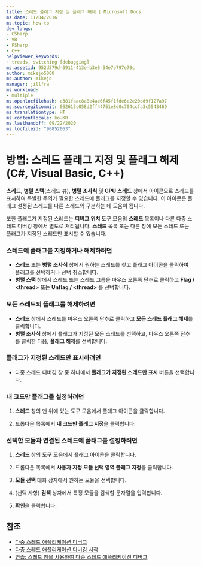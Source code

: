 ```yaml
---
title: 스레드 플래그 지정 및 플래그 해제 | Microsoft Docs
ms.date: 11/04/2016
ms.topic: how-to
dev_langs:
- CSharp
- VB
- FSharp
- C++
helpviewer_keywords:
- treads, switching [debugging]
ms.assetid: 952d579d-6911-413e-b3e5-54e7e797e70c
author: mikejo5000
ms.author: mikejo
manager: jillfra
ms.workload:
- multiple
ms.openlocfilehash: e381faac8a8e4ae6f45f1fde6e2e20dd9f127a97
ms.sourcegitcommit: 062615c058d2ff44751e8d0c704ccfa3c5543469
ms.translationtype: HT
ms.contentlocale: ko-KR
ms.lasthandoff: 09/22/2020
ms.locfileid: "90852063"
---
```

# <a name="how-to-flag-and-unflag-threads-c-visual-basic-c"></a>방법: 스레드 플래그 지정 및 플래그 해제(C#, Visual Basic, C++)

**스레드**, **병렬 스택**(스레드 뷰), **병렬 조사식** 및 **GPU 스레드** 창에서 아이콘으로 스레드를 표시하여 특별한 주의가 필요한 스레드에 플래그를 지정할 수 있습니다. 이 아이콘은 플래그 설정된 스레드를 다른 스레드와 구분하는 데 도움이 됩니다.

또한 플래그가 지정된 스레드는 **디버그 위치** 도구 모음의 **스레드** 목록이나 다른 다중 스레드 디버깅 창에서 별도로 처리됩니다. **스레드** 목록 또는 다른 창에 모든 스레드 또는 플래그가 지정된 스레드만 표시할 수 있습니다.

### <a name="to-flag-or-unflag-a-thread"></a>스레드에 플래그를 지정하거나 해제하려면

- **스레드** 또는 **병렬 조사식** 창에서 원하는 스레드를 찾고 플래그 아이콘을 클릭하여 플래그를 선택하거나 선택 취소합니다.
- **병렬 스택** 창에서 스레드 또는 스레드 그룹을 마우스 오른쪽 단추로 클릭하고 **Flag / \<thread>** 또는 **Unflag / \<thread>** 를 선택합니다.

### <a name="to-unflag-all-threads"></a>모든 스레드의 플래그를 해제하려면

- **스레드** 창에서 스레드를 마우스 오른쪽 단추로 클릭하고 **모든 스레드 플래그 해제**를 클릭합니다.
- **병렬 조사식** 창에서 플래그가 지정된 모든 스레드를 선택하고, 마우스 오른쪽 단추를 클릭한 다음, **플래그 해제**를 선택합니다.

### <a name="to-display-only-flagged-threads"></a>플래그가 지정된 스레드만 표시하려면

- 다중 스레드 디버깅 창 중 하나에서 **플래그가 지정된 스레드만 표시** 버튼을 선택합니다.

### <a name="to-flag-just-my-code"></a>내 코드만 플래그를 설정하려면

1. **스레드** 창의 맨 위에 있는 도구 모음에서 플래그 아이콘을 클릭합니다.

2. 드롭다운 목록에서 **내 코드만 플래그 지정**을 클릭합니다.

### <a name="to-flag-threads-that-are-associated-with-selected-modules"></a>선택한 모듈과 연결된 스레드에 플래그를 설정하려면

1. **스레드** 창의 도구 모음에서 플래그 아이콘을 클릭합니다.

2. 드롭다운 목록에서 **사용자 지정 모듈 선택 영역 플래그 지정**을 클릭합니다.

3. **모듈 선택** 대화 상자에서 원하는 모듈을 선택합니다.

4. (선택 사항) **검색** 상자에서 특정 모듈을 검색할 문자열을 입력합니다.

5. **확인**을 클릭합니다.

## <a name="see-also"></a>참조
- [다중 스레드 애플리케이션 디버그](../debugger/debug-multithreaded-applications-in-visual-studio.md)
- [다중 스레드 애플리케이션 디버깅 시작](../debugger/get-started-debugging-multithreaded-apps.md)
- [연습: 스레드 창을 사용하여 다중 스레드 애플리케이션 디버그](../debugger/how-to-use-the-threads-window.md)